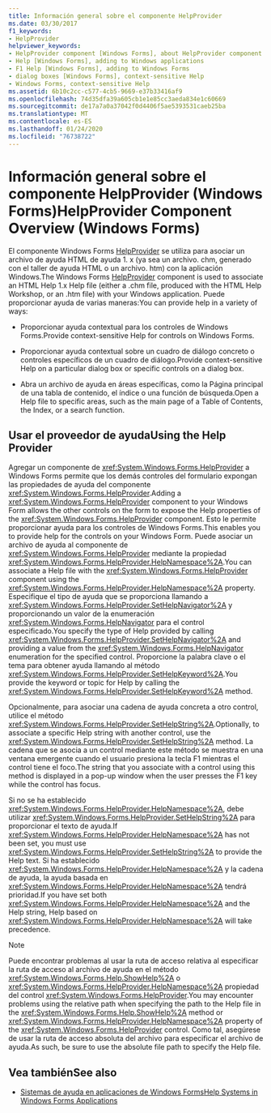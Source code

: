 ```yaml
---
title: Información general sobre el componente HelpProvider
ms.date: 03/30/2017
f1_keywords:
- HelpProvider
helpviewer_keywords:
- HelpProvider component [Windows Forms], about HelpProvider component
- Help [Windows Forms], adding to Windows applications
- F1 Help [Windows Forms], adding to Windows Forms
- dialog boxes [Windows Forms], context-sensitive Help
- Windows Forms, context-sensitive Help
ms.assetid: 6b10c2cc-c577-4cb5-9669-e37b33416af9
ms.openlocfilehash: 74d35dfa39a605cb1e1e85cc3aeda834e1c60669
ms.sourcegitcommit: de17a7a0a37042f0d4406f5ae5393531caeb25ba
ms.translationtype: MT
ms.contentlocale: es-ES
ms.lasthandoff: 01/24/2020
ms.locfileid: "76738722"
---
```

# <a name="helpprovider-component-overview-windows-forms"></a><span data-ttu-id="16cb2-102">Información general sobre el componente HelpProvider (Windows Forms)</span><span class="sxs-lookup"><span data-stu-id="16cb2-102">HelpProvider Component Overview (Windows Forms)</span></span>
<span data-ttu-id="16cb2-103">El componente Windows Forms [HelpProvider](helpprovider-component-windows-forms.md) se utiliza para asociar un archivo de ayuda HTML de ayuda 1. x (ya sea un archivo. chm, generado con el taller de ayuda HTML o un archivo. htm) con la aplicación Windows.</span><span class="sxs-lookup"><span data-stu-id="16cb2-103">The Windows Forms [HelpProvider](helpprovider-component-windows-forms.md) component is used to associate an HTML Help 1.x Help file (either a .chm file, produced with the HTML Help Workshop, or an .htm file) with your Windows application.</span></span> <span data-ttu-id="16cb2-104">Puede proporcionar ayuda de varias maneras:</span><span class="sxs-lookup"><span data-stu-id="16cb2-104">You can provide help in a variety of ways:</span></span>  
  
- <span data-ttu-id="16cb2-105">Proporcionar ayuda contextual para los controles de Windows Forms.</span><span class="sxs-lookup"><span data-stu-id="16cb2-105">Provide context-sensitive Help for controls on Windows Forms.</span></span>  
  
- <span data-ttu-id="16cb2-106">Proporcionar ayuda contextual sobre un cuadro de diálogo concreto o controles específicos de un cuadro de diálogo.</span><span class="sxs-lookup"><span data-stu-id="16cb2-106">Provide context-sensitive Help on a particular dialog box or specific controls on a dialog box.</span></span>  
  
- <span data-ttu-id="16cb2-107">Abra un archivo de ayuda en áreas específicas, como la Página principal de una tabla de contenido, el índice o una función de búsqueda.</span><span class="sxs-lookup"><span data-stu-id="16cb2-107">Open a Help file to specific areas, such as the main page of a Table of Contents, the Index, or a search function.</span></span>  
  
## <a name="using-the-help-provider"></a><span data-ttu-id="16cb2-108">Usar el proveedor de ayuda</span><span class="sxs-lookup"><span data-stu-id="16cb2-108">Using the Help Provider</span></span>  
 <span data-ttu-id="16cb2-109">Agregar un componente de <xref:System.Windows.Forms.HelpProvider> a Windows Forms permite que los demás controles del formulario expongan las propiedades de ayuda del componente <xref:System.Windows.Forms.HelpProvider>.</span><span class="sxs-lookup"><span data-stu-id="16cb2-109">Adding a <xref:System.Windows.Forms.HelpProvider> component to your Windows Form allows the other controls on the form to expose the Help properties of the <xref:System.Windows.Forms.HelpProvider> component.</span></span> <span data-ttu-id="16cb2-110">Esto le permite proporcionar ayuda para los controles de Windows Forms.</span><span class="sxs-lookup"><span data-stu-id="16cb2-110">This enables you to provide help for the controls on your Windows Form.</span></span> <span data-ttu-id="16cb2-111">Puede asociar un archivo de ayuda al componente de <xref:System.Windows.Forms.HelpProvider> mediante la propiedad <xref:System.Windows.Forms.HelpProvider.HelpNamespace%2A>.</span><span class="sxs-lookup"><span data-stu-id="16cb2-111">You can associate a Help file with the <xref:System.Windows.Forms.HelpProvider> component using the <xref:System.Windows.Forms.HelpProvider.HelpNamespace%2A> property.</span></span> <span data-ttu-id="16cb2-112">Especifique el tipo de ayuda que se proporciona llamando a <xref:System.Windows.Forms.HelpProvider.SetHelpNavigator%2A> y proporcionando un valor de la enumeración <xref:System.Windows.Forms.HelpNavigator> para el control especificado.</span><span class="sxs-lookup"><span data-stu-id="16cb2-112">You specify the type of Help provided by calling <xref:System.Windows.Forms.HelpProvider.SetHelpNavigator%2A> and providing a value from the <xref:System.Windows.Forms.HelpNavigator> enumeration for the specified control.</span></span> <span data-ttu-id="16cb2-113">Proporcione la palabra clave o el tema para obtener ayuda llamando al método <xref:System.Windows.Forms.HelpProvider.SetHelpKeyword%2A>.</span><span class="sxs-lookup"><span data-stu-id="16cb2-113">You provide the keyword or topic for Help by calling the <xref:System.Windows.Forms.HelpProvider.SetHelpKeyword%2A> method.</span></span>  
  
 <span data-ttu-id="16cb2-114">Opcionalmente, para asociar una cadena de ayuda concreta a otro control, utilice el método <xref:System.Windows.Forms.HelpProvider.SetHelpString%2A>.</span><span class="sxs-lookup"><span data-stu-id="16cb2-114">Optionally, to associate a specific Help string with another control, use the <xref:System.Windows.Forms.HelpProvider.SetHelpString%2A> method.</span></span> <span data-ttu-id="16cb2-115">La cadena que se asocia a un control mediante este método se muestra en una ventana emergente cuando el usuario presiona la tecla F1 mientras el control tiene el foco.</span><span class="sxs-lookup"><span data-stu-id="16cb2-115">The string that you associate with a control using this method is displayed in a pop-up window when the user presses the F1 key while the control has focus.</span></span>  
  
 <span data-ttu-id="16cb2-116">Si no se ha establecido <xref:System.Windows.Forms.HelpProvider.HelpNamespace%2A>, debe utilizar <xref:System.Windows.Forms.HelpProvider.SetHelpString%2A> para proporcionar el texto de ayuda.</span><span class="sxs-lookup"><span data-stu-id="16cb2-116">If <xref:System.Windows.Forms.HelpProvider.HelpNamespace%2A> has not been set, you must use <xref:System.Windows.Forms.HelpProvider.SetHelpString%2A> to provide the Help text.</span></span> <span data-ttu-id="16cb2-117">Si ha establecido <xref:System.Windows.Forms.HelpProvider.HelpNamespace%2A> y la cadena de ayuda, la ayuda basada en <xref:System.Windows.Forms.HelpProvider.HelpNamespace%2A> tendrá prioridad.</span><span class="sxs-lookup"><span data-stu-id="16cb2-117">If you have set both <xref:System.Windows.Forms.HelpProvider.HelpNamespace%2A> and the Help string, Help based on <xref:System.Windows.Forms.HelpProvider.HelpNamespace%2A> will take precedence.</span></span>  
  
> [!NOTE]
> <span data-ttu-id="16cb2-118">Puede encontrar problemas al usar la ruta de acceso relativa al especificar la ruta de acceso al archivo de ayuda en el método <xref:System.Windows.Forms.Help.ShowHelp%2A> o <xref:System.Windows.Forms.HelpProvider.HelpNamespace%2A> propiedad del control <xref:System.Windows.Forms.HelpProvider>.</span><span class="sxs-lookup"><span data-stu-id="16cb2-118">You may encounter problems using the relative path when specifying the path to the Help file in the <xref:System.Windows.Forms.Help.ShowHelp%2A> method or <xref:System.Windows.Forms.HelpProvider.HelpNamespace%2A> property of the <xref:System.Windows.Forms.HelpProvider> control.</span></span> <span data-ttu-id="16cb2-119">Como tal, asegúrese de usar la ruta de acceso absoluta del archivo para especificar el archivo de ayuda.</span><span class="sxs-lookup"><span data-stu-id="16cb2-119">As such, be sure to use the absolute file path to specify the Help file.</span></span>  
  
## <a name="see-also"></a><span data-ttu-id="16cb2-120">Vea también</span><span class="sxs-lookup"><span data-stu-id="16cb2-120">See also</span></span>

- [<span data-ttu-id="16cb2-121">Sistemas de ayuda en aplicaciones de Windows Forms</span><span class="sxs-lookup"><span data-stu-id="16cb2-121">Help Systems in Windows Forms Applications</span></span>](../advanced/help-systems-in-windows-forms-applications.md)
